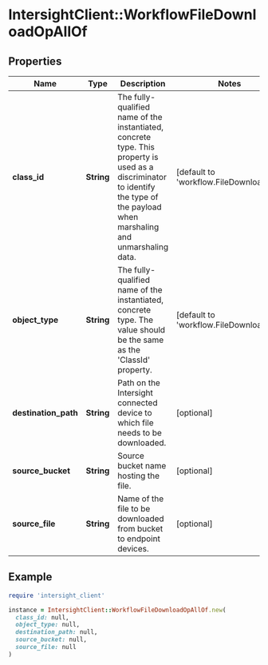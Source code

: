 # IntersightClient::WorkflowFileDownloadOpAllOf

## Properties

| Name | Type | Description | Notes |
| ---- | ---- | ----------- | ----- |
| **class_id** | **String** | The fully-qualified name of the instantiated, concrete type. This property is used as a discriminator to identify the type of the payload when marshaling and unmarshaling data. | [default to &#39;workflow.FileDownloadOp&#39;] |
| **object_type** | **String** | The fully-qualified name of the instantiated, concrete type. The value should be the same as the &#39;ClassId&#39; property. | [default to &#39;workflow.FileDownloadOp&#39;] |
| **destination_path** | **String** | Path on the Intersight connected device to which file needs to be downloaded. | [optional] |
| **source_bucket** | **String** | Source bucket name hosting the file. | [optional] |
| **source_file** | **String** | Name of the file to be downloaded from bucket to endpoint devices. | [optional] |

## Example

```ruby
require 'intersight_client'

instance = IntersightClient::WorkflowFileDownloadOpAllOf.new(
  class_id: null,
  object_type: null,
  destination_path: null,
  source_bucket: null,
  source_file: null
)
```

